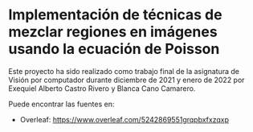 # Implementación de técnicas de mezclar regiones en imágenes usando la ecuación de Poisson  

Este proyecto ha sido realizado como trabajo final de la asignatura de Visión por computador durante diciembre de 2021 y enero de 2022 por Exequiel Alberto Castro Rivero y Blanca Cano Camarero.   

Puede encontrar las fuentes en: 

- Overleaf: https://www.overleaf.com/5242869551grqpbxfxzqxp
